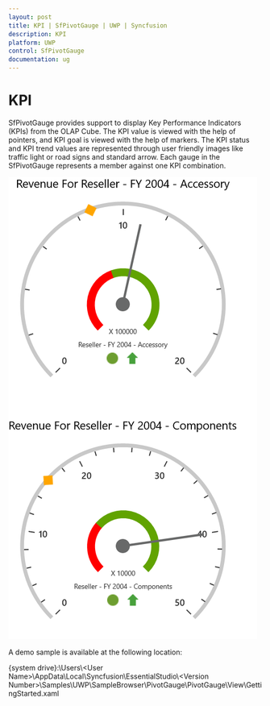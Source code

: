```yaml
---
layout: post
title: KPI | SfPivotGauge | UWP | Syncfusion
description: KPI
platform: UWP
control: SfPivotGauge
documentation: ug
---
```


# KPI

SfPivotGauge provides support to display Key Performance Indicators (KPIs) from the OLAP Cube. The KPI value is viewed with the help of pointers, and KPI goal is viewed with the help of markers. The KPI status and KPI trend values are represented through user friendly images like traffic light or road signs and standard arrow. Each gauge in the SfPivotGauge represents a member against one KPI combination.

![](KPI_images/kpi.png)

A demo sample is available at the following location:

{system drive}:\Users\\&lt;User Name&gt;\AppData\Local\Syncfusion\EssentialStudio\\&lt;Version Number&gt;\Samples\UWP\SampleBrowser\PivotGauge\PivotGauge\View\GettingStarted.xaml
